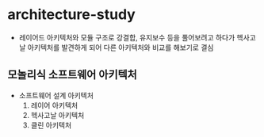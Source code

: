 # architecture-study
- 레이어드 아키텍처와 모듈 구조로 강결합, 유지보수 등을 풀어보려고 하다가 헥사고날 아키텍처를 발견하게 되어 다른 아키텍처와 비교를 해보기로 결심


## 모놀리식 소프트웨어 아키텍처
- 소프트웨어 설계 아키텍처
    1. 레이어 아키텍처
    2. 헥사고날 아키텍처
    3. 클린 아키텍처
